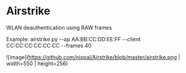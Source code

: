 # Airstrike
WLAN deauthentication using RAW frames


Example: airstrike.py --ap AA:BB:CC:DD:EE:FF --client CC:CC:CC:CC:CC:CC --frames 40

![image](https://github.com/nixpal/Airstrike/blob/master/airstrike.png | width=550 | height=256)
